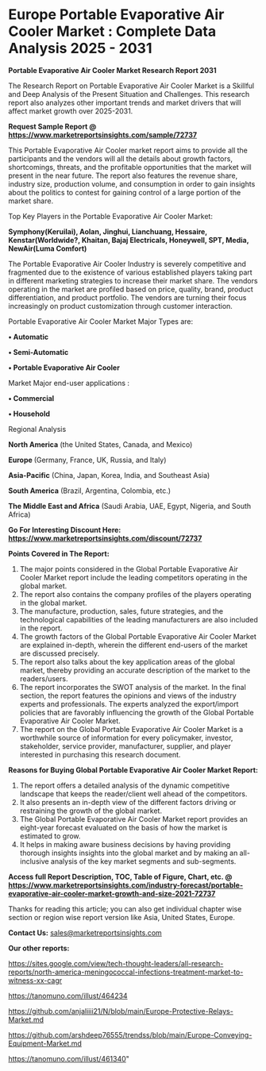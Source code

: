 # Europe Portable Evaporative Air Cooler Market : Complete Data Analysis 2025 - 2031

<strong>Portable Evaporative Air Cooler Market Research Report 2031</strong>

The Research Report on Portable Evaporative Air Cooler Market is a Skillful and Deep Analysis of the Present Situation and Challenges. This research report also analyzes other important trends and market drivers that will affect market growth over 2025-2031.

<strong>Request Sample Report @ <a href=https://www.marketreportsinsights.com/sample/72737>https://www.marketreportsinsights.com/sample/72737</a></strong>

This Portable Evaporative Air Cooler market report aims to provide all the participants and the vendors will all the details about growth factors, shortcomings, threats, and the profitable opportunities that the market will present in the near future. The report also features the revenue share, industry size, production volume, and consumption in order to gain insights about the politics to contest for gaining control of a large portion of the market share.

Top Key Players in the Portable Evaporative Air Cooler Market:

<strong>Symphony(Keruilai), Aolan, Jinghui, Lianchuang, Hessaire, Kenstar(Worldwide?, Khaitan, Bajaj Electricals, Honeywell, SPT, Media, NewAir(Luma Comfort)</strong>

The Portable Evaporative Air Cooler Industry is severely competitive and fragmented due to the existence of various established players taking part in different marketing strategies to increase their market share. The vendors operating in the market are profiled based on price, quality, brand, product differentiation, and product portfolio. The vendors are turning their focus increasingly on product customization through customer interaction.

Portable Evaporative Air Cooler Market Major Types are:

<strong>• Automatic

• Semi-Automatic

• Portable Evaporative Air Cooler</strong>

Market Major end-user applications :

<strong>• Commercial

• Household</strong>

Regional Analysis

</u><strong><b>North America</b></strong> (the United States, Canada, and Mexico)

<strong><b>Europe </b></strong>(Germany, France, UK, Russia, and Italy)

<strong><b>Asia-Pacific</b></strong> (China, Japan, Korea, India, and Southeast Asia)

<strong><b>South America</b></strong> (Brazil, Argentina, Colombia, etc.)

<strong><b>The Middle East and Africa</b></strong> (Saudi Arabia, UAE, Egypt, Nigeria, and South Africa)

<strong>Go For Interesting Discount Here: <a href=https://www.marketreportsinsights.com/discount/72737>https://www.marketreportsinsights.com/discount/72737</a></strong>

<strong>Points Covered in The Report:</strong>
<ol>
  <li>The major points considered in the Global Portable Evaporative Air Cooler Market report include the leading competitors operating in the global market.</li>
  <li>The report also contains the company profiles of the players operating in the global market.</li>
  <li>The manufacture, production, sales, future strategies, and the technological capabilities of the leading manufacturers are also included in the report.</li>
  <li>The growth factors of the Global Portable Evaporative Air Cooler Market are explained in-depth, wherein the different end-users of the market are discussed precisely.</li>
  <li>The report also talks about the key application areas of the global market, thereby providing an accurate description of the market to the readers/users.</li>
  <li>The report incorporates the SWOT analysis of the market. In the final section, the report features the opinions and views of the industry experts and professionals. The experts analyzed the export/import policies that are favorably influencing the growth of the Global Portable Evaporative Air Cooler Market.</li>
  <li>The report on the Global Portable Evaporative Air Cooler Market is a worthwhile source of information for every policymaker, investor, stakeholder, service provider, manufacturer, supplier, and player interested in purchasing this research document.</li>
</ol>
<strong>Reasons for Buying Global Portable Evaporative Air Cooler Market Report:</strong>

<ol>
  <li>The report offers a detailed analysis of the dynamic competitive landscape that keeps the reader/client well ahead of the competitors.</li>
  <li>It also presents an in-depth view of the different factors driving or restraining the growth of the global market.</li>
  <li>The Global Portable Evaporative Air Cooler Market report provides an eight-year forecast evaluated on the basis of how the market is estimated to grow.</li>
  <li>It helps in making aware business decisions by having providing thorough insights insights into the global market and by making an all-inclusive analysis of the key market segments and sub-segments.</li>
</ol>
<strong>Access full Report Description, TOC, Table of Figure, Chart, etc. @ <a href=https://www.marketreportsinsights.com/industry-forecast/portable-evaporative-air-cooler-market-growth-and-size-2021-72737>https://www.marketreportsinsights.com/industry-forecast/portable-evaporative-air-cooler-market-growth-and-size-2021-72737</a></strong>


Thanks for reading this article; you can also get individual chapter wise section or region wise report version like Asia, United States, Europe.

<strong>Contact Us:</strong>
sales@marketreportsinsights.com

<strong>Our other reports:</strong>

<a href=https://sites.google.com/view/tech-thought-leaders/all-research-reports/north-america-meningococcal-infections-treatment-market-to-witness-xx-cagr>https://sites.google.com/view/tech-thought-leaders/all-research-reports/north-america-meningococcal-infections-treatment-market-to-witness-xx-cagr</a>

<a href=https://tanomuno.com/illust/464234>https://tanomuno.com/illust/464234</a>

<a href=https://github.com/anjaliiii21/N/blob/main/Europe-Protective-Relays-Market.md>https://github.com/anjaliiii21/N/blob/main/Europe-Protective-Relays-Market.md</a>

<a href=https://github.com/arshdeep76555/trendss/blob/main/Europe-Conveying-Equipment-Market.md>https://github.com/arshdeep76555/trendss/blob/main/Europe-Conveying-Equipment-Market.md</a>

<a href=https://tanomuno.com/illust/461340>https://tanomuno.com/illust/461340</a>"
